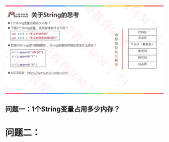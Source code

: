 



![](media_013String_Array/001.png)



## 问题一：1个String变量占用多少内存？









# 问题二：





















